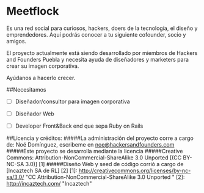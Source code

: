 Meetflock
================================
Es una red social para curiosos, hackers, doers de la tecnología, el diseño y emprendedores.
Aquí podrás conocer a tu siguiente cofounder, socio y amigos.

El proyecto actualmente está siendo desarrollado por miembros de Hackers and Founders Puebla y necesita ayuda de diseñadores y marketers para crear su imagen corporativa.


Ayúdanos a hacerlo crecer.







##Necesitamos
- [ ] Diseñador/consultor para imagen corporativa
- [ ] Diseñador Web
- [ ] Developer Front&Back end que sepa Ruby on Rails





##Licencia y créditos:
#####La administración del proyecto corre a cargo de: Noé Domínguez, escribeme en noe@hackersandfounders.com
#####Este proyecto se desarrolla mediante la licencia
#####Creative Commons: Attribution-NonCommercial-ShareAlike 3.0 Unported [(CC BY-NC-SA 3.0)] [1]
#####Diseño Web y seed de código corrió a cargo de [Incaztech SA de RL] [2]
   [1]: http://creativecommons.org/licenses/by-nc-sa/3.0/   "CC Attribution-NonCommercial-ShareAlike 3.0 Unported "
   [2]: http://incaztech.com/   "Incaztech"

